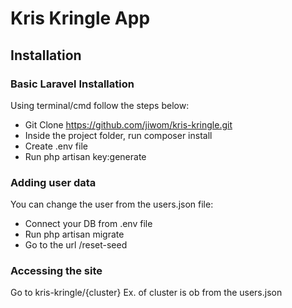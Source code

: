 # Kris Kringle App

## Installation
### Basic Laravel Installation
Using terminal/cmd follow the steps below:
*   Git Clone https://github.com/jiwom/kris-kringle.git
*   Inside the project folder, run composer install
*   Create .env file
*   Run php artisan key:generate

### Adding user data
You can change the user from the users.json file:
*   Connect your DB from .env file
*   Run php artisan migrate
*   Go to the url /reset-seed

### Accessing the site
Go to kris-kringle/{cluster} Ex. of cluster is ob from the users.json
